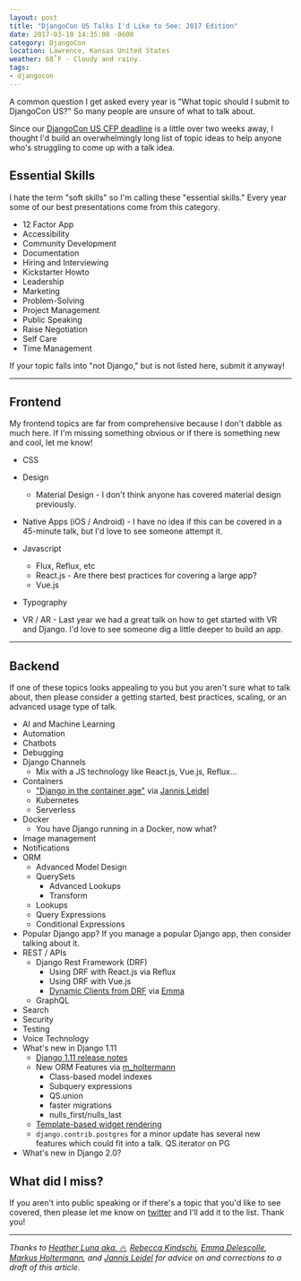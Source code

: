 ```yaml
---
layout: post
title: "DjangoCon US Talks I'd Like to See: 2017 Edition"
date: 2017-03-10 14:35:00 -0600
category: DjangoCon
location: Lawrence, Kansas United States
weather: 68˚F - Cloudy and rainy.
tags:
- djangocon
---
```


A common question I get asked every year is "What topic should I submit to DjangoCon US?" So many people are unsure of what to talk about.

Since our [DjangoCon US CFP deadline](https://www.papercall.io/djangocon-us-2017) is a little over two weeks away, I thought I'd build an overwhelmingly long list of topic ideas to help anyone who's struggling to come up with a talk idea.

## Essential Skills

I hate the term "soft skills" so I'm calling these "essential skills." Every year some of our best presentations come from this category.

- 12 Factor App
- Accessibility
- Community Development
- Documentation
- Hiring and Interviewing
- Kickstarter Howto
- Leadership
- Marketing
- Problem-Solving
- Project Management
- Public Speaking
- Raise Negotiation
- Self Care
- Time Management

If your topic falls into "not Django," but is not listed here, submit it anyway!

---

## Frontend

My frontend topics are far from comprehensive because I don't dabble as much here. If I'm missing something obvious or if there is something new and cool, let me know!

- CSS

- Design
    - Material Design - I don't think anyone has covered material design previously.

- Native Apps (iOS / Android) - I have no idea if this can be covered in a 45-minute talk, but I'd love to see someone attempt it.

- Javascript
    - Flux, Reflux, etc
    - React.js - Are there best practices for covering a large app?
    - Vue.js

- Typography

- VR / AR - Last year we had a great talk on how to get started with VR and Django. I'd love to see someone dig a little deeper to build an app.

---

## Backend

If one of these topics looks appealing to you but you aren't sure what to talk about, then please consider a getting started, best practices, scaling, or an advanced usage type of talk.

- AI and Machine Learning
- Automation
- Chatbots
- Debugging
- Django Channels
    + Mix with a JS technology like React.js, Vue.js, Reflux...
- Containers
    + ["Django in the container age"](https://twitter.com/jezdez/status/833757607806529540) via [Jannis Leidel](https://twitter.com/jezdez)
    + Kubernetes
    + Serverless
- Docker
    + You have Django running in a Docker, now what?
- Image management
- Notifications
- ORM
    + Advanced Model Design
    + QuerySets
        * Advanced Lookups
        * Transform
    + Lookups
    + Query Expressions
    + Conditional Expressions
- Popular Django app? If you manage a popular Django app, then consider talking about it.
- REST / APIs
    + Django Rest Framework (DRF)
        * Using DRF with React.js via Reflux
        * Using DRF with Vue.js
        * [Dynamic Clients from DRF](https://twitter.com/EmmaDelescolle/status/833759409050378242) via [Emma](https://twitter.com/EmmaDelescolle)
    - GraphQL
- Search
- Security
- Testing
- Voice Technology
- What's new in Django 1.11
    - [Django 1.11 release notes](https://docs.djangoproject.com/en/dev/releases/1.11/)
    - New ORM Features via [m_holtermann](https://twitter.com/m_holtermann/status/837808836450873344)
        - Class-based model indexes
        - Subquery expressions
        - QS.union
        - faster migrations
        - nulls_first/nulls_last
    - [Template-based widget rendering](https://github.com/django/django/pull/6498)
    - `django.contrib.postgres` for a minor update has several new features which could fit into a talk. QS.iterator on PG
- What's new in Django 2.0?

## What did I miss?

If you aren't into public speaking or if there's a topic that you'd like to see covered, then please let me know on [twitter](https://twitter.com/webology) and I'll add it to the list. Thank you!

----

*Thanks to [Heather Luna aka. :fire:](https://twitter.com/h34th3r329), [Rebecca Kindschi](https://twitter.com/rebeccakindschi), [Emma Delescolle](https://twitter.com/EmmaDelescolle), [Markus Holtermann](https://twitter.com/m_holtermann), and [Jannis Leidel](https://twitter.com/jezdez) for advice on and corrections to a draft of this article.*
